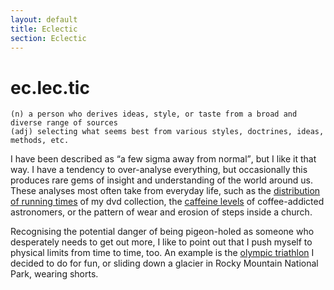 ```yaml
---
layout: default
title: Eclectic
section: Eclectic
---
```


ec.lec.tic
========
    (n) a person who derives ideas, style, or taste from a broad and diverse range of sources
    (adj) selecting what seems best from various styles, doctrines, ideas, methods, etc.

I have been described as <q>a few sigma away from normal</q>, but I like it that way. I have a tendency to over-analyse everything, but occasionally this produces rare gems of insight and understanding of the world around us. These analyses most often take from everyday life, such as the [distribution of running times](Running-times) of my dvd collection, the [caffeine levels](Caffeine) of coffee-addicted astronomers, or the pattern of wear and erosion of steps inside a church.

Recognising the potential danger of being pigeon-holed as someone who desperately needs to get out more, I like to point out that I push myself to physical limits from time to time, too. An example is the [olympic triathlon](Triathlon) I decided to do for fun, or sliding down a glacier in Rocky Mountain National Park, wearing shorts.
